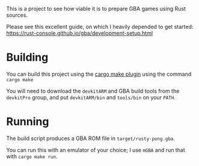 This is a project to see how viable it is to prepare GBA games using Rust sources.

Please see this excellent guide, on which I heavily depended to get started: https://rust-console.github.io/gba/development-setup.html

# Building

You can build this project using the [cargo make plugin](https://github.com/sagiegurari/cargo-make) using the command `cargo make`

You will need to download the `devkitARM` and GBA build tools from the `devkitPro` group, and put `devkitARM/bin` and `tools/bin` on your `PATH`.

# Running

The build script produces a GBA ROM file in `target/rusty-pong.gba`.

You can run this with an emulator of your choice; I use `mGBA` and run that with `cargo make run`.